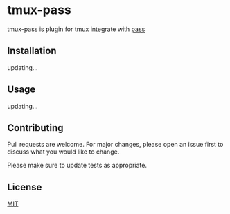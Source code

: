 # tmux-pass

tmux-pass is plugin for tmux integrate with [pass](https://www.passwordstore.org/)

## Installation

updating...

## Usage

updating...

## Contributing

Pull requests are welcome. For major changes, please open an issue first
to discuss what you would like to change.

Please make sure to update tests as appropriate.

## License

[MIT](https://choosealicense.com/licenses/mit/)
